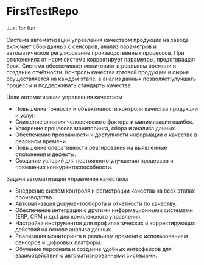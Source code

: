 # FirstTestRepo
Just for fun

Система автоматизации управления качеством продукции на заводе включает сбор данных с сенсоров, анализ параметров и автоматическое регулирование производственных процессов. При отклонениях от норм система корректирует параметры, предотвращая брак. Система обеспечивает мониторинг в реальном времени и создание отчётности. Контроль качества готовой продукции и сырья осуществляется на каждом этапе, а анализ данных позволяет улучшать процессы и поддерживать стандарты качества.
  
Цели автоматизации управления качеством

- Повышение точности и объективности контроля качества продукции и услуг.
- Снижение влияния человеческого фактора и минимизация ошибок.
- Ускорение процессов мониторинга, сбора и анализа данных.
- Обеспечение прозрачности и доступности информации о качестве в реальном времени.
- Повышение оперативности реагирования на выявленные отклонения и дефекты.
- Создание условий для постоянного улучшения процессов и повышения конкурентоспособности.

Задачи автоматизации управления качеством

- Внедрение систем контроля и регистрации качества на всех этапах производства.
- Автоматизация документооборота и отчетности по качеству.
- Обеспечение интеграции с другими информационными системами (ERP, CRM и др.) для комплексного управления.
- Настройка инструментов для профилактических и корректирующих действий на основе анализа данных.
- Реализация мониторинга в реальном времени с использованием сенсоров и цифровых платформ.
- Обучение персонала и создание удобных интерфейсов для взаимодействия с автоматизированными системами.
